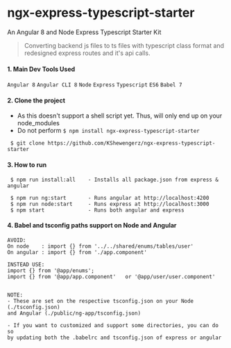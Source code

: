 # ngx-express-typescript-starter
An Angular 8 and Node Express Typescript Starter Kit

> Converting backend js files to ts files with typescript class format and redesigned express routes and it's api calls.


#### 1. Main Dev Tools Used
`Angular 8` `Angular CLI 8` `Node` `Express` `Typescript` `ES6` `Babel 7`

#### 2. Clone the project
- As this doesn't support a shell script yet. Thus, will only end up on your node_modules
- Do not perform `$ npm install ngx-express-typescript-starter` 

` $ git clone https://github.com/KShewengerz/ngx-express-typescript-starter`

#### 3. How to run

````
 $ npm run install:all    - Installs all package.json from express & angular
 
 $ npm run ng:start       - Runs angular at http://localhost:4200
 $ npm run node:start     - Runs express at http://localhost:3000
 $ npm start              - Runs both angular and express
````

#### 4. Babel and tsconfig paths support on Node and Angular

```
AVOID:
On node    : import {} from '../../shared/enums/tables/user'
On angular : import {} from './app.component'

INSTEAD USE:
import {} from '@app/enums';
import {} from '@app/app.component'   or '@app/user/user.component'


NOTE:
- These are set on the respective tsconfig.json on your Node (./tsconfig.json) 
and Angular (./public/ng-app/tsconfig.json)

- If you want to customized and support some directories, you can do so 
by updating both the .babelrc and tsconfig.json of express or angular
```
 

